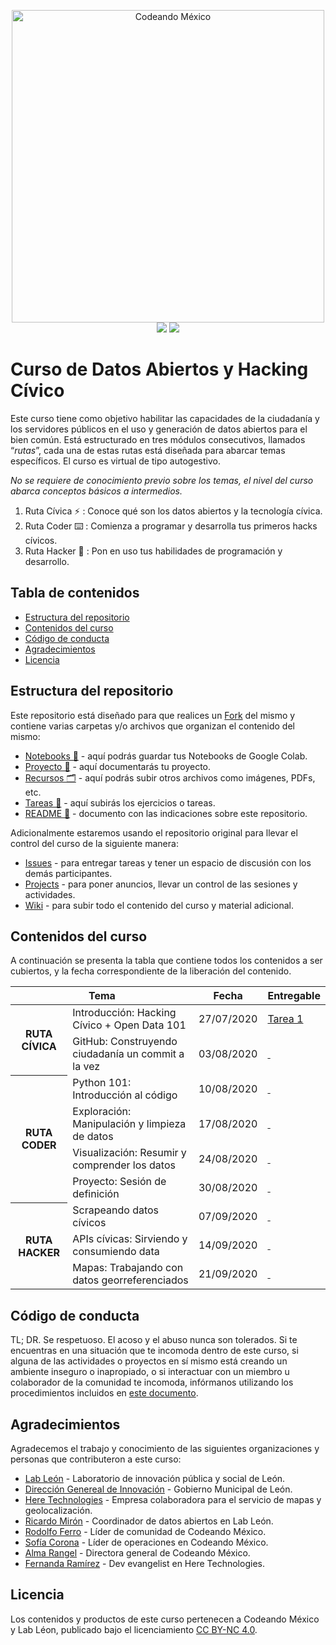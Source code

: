 <p align="center">
<img src="http://codeandomexico.org/resources/img/codeandomexico.png" width="500" alt="Codeando México"><br>
<a href="http://www.codeandomexico.org/" target="_blank"><img src="https://img.shields.io/badge/website-CodeandoMexico-00D88E.svg"></a>
<a href="http://slack.codeandomexico.org/" target="_blank"><img src="https://img.shields.io/badge/slack-CodeandoMexico-EC0E4F.svg"></a>
</p>
<!-- __ -->

# Curso de Datos Abiertos y Hacking Cívico

Este curso tiene como objetivo habilitar las capacidades de la ciudadanía y los servidores públicos en el uso y generación de datos abiertos para el bien común. Está estructurado en tres módulos consecutivos, llamados “_rutas_”, cada una de estas rutas está diseñada para abarcar temas específicos. El curso es virtual de tipo autogestivo.

_No se requiere de conocimiento previo sobre los temas, el nivel del curso abarca conceptos básicos a intermedios._

1. Ruta Cívica ⚡️ : Conoce qué son los datos abiertos y la tecnología cívica.
2. Ruta Coder ⌨️ : Comienza a programar y desarrolla tus primeros hacks cívicos.
4. Ruta Hacker 👾 : Pon en uso tus habilidades de programación y desarrollo.

## Tabla de contenidos

- [Estructura del repositorio](#estructura-del-repositorio)
- [Contenidos del curso](#contenidos-del-curso)
- [Código de conducta](#código-de-conducta)
- [Agradecimientos](#agradecimientos)
- [Licencia](#licencia)


## Estructura del repositorio

Este repositorio está diseñado para que realices un [Fork](https://docs.github.com/es/github/getting-started-with-github/fork-a-repo) del mismo y contiene varias carpetas y/o archivos que organizan el contenido del mismo:

- [Notebooks 📓](/notebooks) - aquí podrás guardar tus Notebooks de Google Colab.
- [Proyecto 📑](/proyecto) - aquí documentarás tu proyecto.
- [Recursos 🗂](/recursos) - aquí podrás subir otros archivos como imágenes, PDFs, etc.
- [Tareas 📝](/tareas) - aquí subirás los ejercicios o tareas.
- [README 📌](https://github.com/CodeandoMexico/hacking-civico/blob/master/README.md) - documento con las indicaciones sobre este repositorio.

Adicionalmente estaremos usando el repositorio original para llevar el control del curso de la siguiente manera:

- [Issues](https://github.com/CodeandoMexico/hacking-civico/issues) - para entregar tareas y tener un espacio de discusión con los demás participantes.
- [Projects](https://github.com/CodeandoMexico/hacking-civico/projects) - para poner anuncios, llevar un control de las sesiones y actividades.
- [Wiki](https://github.com/CodeandoMexico/hacking-civico/wiki) - para subir todo el contenido del curso y material adicional.


## Contenidos del curso

A continuación se presenta la tabla que contiene todos los contenidos a ser cubiertos, y la fecha correspondiente de la liberación del contenido.

<table width="100%">
    <thead>
        <tr>
            <th colspan="2">Tema</th>
            <th>Fecha</th>
            <th>Entregable</th>
        </tr>
    </thead>
    <tbody>
        <tr>
            <th rowspan="2">RUTA CÍVICA</th>
            <td>​Introducción​: Hacking Cívico + Open Data 101</td>
            <td>27/07/2020</td>
            <td><a href="https://github.com/CodeandoMexico/hacking-civico/issues/3" target="_blank">Tarea 1</a></td>
        </tr>
        <tr>
            <td>GitHub​: Construyendo ciudadanía un commit a la vez</td>
            <td>03/08/2020</td>
            <td><a href="#" target="_blank">&nbsp;</a></td>
        </tr>
        <tr>
            <th rowspan="4">RUTA CODER</th>
            <td>​Python 101​: Introducción al código</td>
            <td>10/08/2020</td>
            <td><a href="#" target="_blank">&nbsp;</a></td>
        </tr>
        <tr>
            <td>Exploración​: Manipulación y limpieza de datos</td>
            <td>17/08/2020</td>
            <td><a href="#" target="_blank">&nbsp;</a></td>
        </tr>
            <td>Visualización​: Resumir y comprender los datos</td>
            <td>24/08/2020</td>
            <td><a href="#" target="_blank">&nbsp;</a></td>
        </tr>
        <tr>
            <td>Proyecto: Sesión de definición</td>
            <td>30/08/2020</td>
            <td><a href="#" target="_blank">&nbsp;</a></td>
        </tr>
        <tr>
            <th rowspan="3">RUTA HACKER</th>
            <td>Scrapeando datos cívicos</td>
            <td>07/09/2020</td>
            <td><a href="#" target="_blank">&nbsp;</a></td>
        </tr>
        <tr>
            <td>​APIs cívicas​: Sirviendo y consumiendo data</td>
            <td>14/09/2020</td>
            <td><a href="#" target="_blank">&nbsp;</a></td>
        </tr>
        <tr>
            <td>​Mapas​: Trabajando con datos georreferenciados</td>
            <td>21/09/2020</td>
            <td><a href="#" target="_blank">&nbsp;</a></td>
        </tr>
    </tbody>
</table>


## Código de conducta

TL; DR. Se respetuoso. El acoso y el abuso nunca son tolerados. Si te encuentras en una situación que te incomoda dentro de este curso, si alguna de las actividades o proyectos en sí mismo está creando un ambiente inseguro o inapropiado, o si interactuar con un miembro u colaborador de la comunidad te incomoda, infórmanos utilizando los procedimientos incluidos en [este documento](https://github.com/CodeandoMexico/comunidad/blob/master/CODIGO-DE-CONDUCTA.md).


## Agradecimientos

Agradecemos el trabajo y conocimiento de las siguientes organizaciones y personas que contributeron a este curso:

- [Lab León](https://www.facebook.com/lab.leon.DGI) - Laboratorio de innovación pública y social de León.
- [Dirección Genereal de Innovación](https://www.facebook.com/DireccionGeneraldeInnovacionLeon) - Gobierno Municipal de León.
- [Here Technologies](here.com) - Empresa colaboradora para el servicio de mapas y geolocalización.
- [Ricardo Mirón](https://github.com/ricardomiron) - Coordinador de datos abiertos en Lab León.
- [Rodolfo Ferro](https://github.com/RodolfoFerro) - Líder de comunidad de Codeando México.
- [Sofía Corona]() - Líder de operaciones en Codeando México.
- [Alma Rangel](https://github.com/almarngl) - Directora general de Codeando México.
- [Fernanda Ramírez]() - Dev evangelist en Here Technologies.


## Licencia

Los contenidos y productos de este curso pertenecen a Codeando México y Lab Léon, publicado bajo el licenciamiento [CC BY-NC 4.0](https://creativecommons.org/licenses/by-nc/4.0/deed.es).
